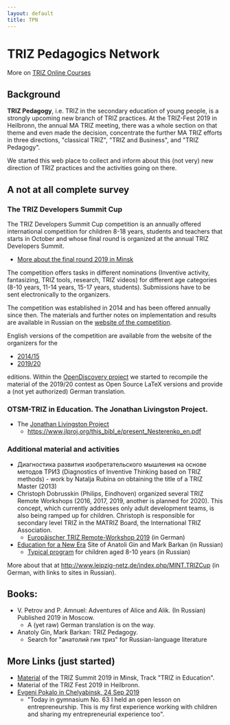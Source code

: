 ```yaml
---
layout: default
title: TPN
---
```


# TRIZ Pedagogics Network

More on [TRIZ Online Courses](TOC "wikilink")  

## Background

**TRIZ Pedagogy**, i.e. TRIZ in the secondary education of young people, is a
strongly upcoming new branch of TRIZ practices.  At the TRIZ-Fest 2019 in
Heilbronn, the annual MA TRIZ meeting, there was a whole section on that theme
and even made the decision, concentrate the further MA TRIZ efforts in three
directions, "classical TRIZ", "TRIZ and Business", and "TRIZ Pedagogy".

We started this web place to collect and inform about this (not very) new
direction of TRIZ practices and the activities going on there.

## A not at all complete survey

### The TRIZ Developers Summit Cup

The TRIZ Developers Summit Cup competition is an annually offered
international competition for children 8-18 years, students and teachers that
starts in October and whose final round is organized at the annual TRIZ
Developers Summit.
* [More about the final round 2019 in Minsk](https://communities.by/events/triz-summit-2019-ru/talks/800)

The competition offers tasks in different nominations (Inventive activity,
fantasizing, TRIZ tools, research, TRIZ videos) for different age categories
(8-10 years, 11-14 years, 15-17 years, students).  Submissions have to be sent
electronically to the organizers.

The competition was established in 2014 and has been offered annually since
then. The materials and further notes on implementation and results are
available in Russian on the
[website of the competition](https://triz-summit.ru/contest/).

English versions of the competition are available from the website of the
organizers for the 
* [2014/15](https://triz-summit.ru/en/300139/300199/)
* [2019/20](https://triz-summit.ru/en/300139/contest-2019-2020/)

editions.  Within the
[OpenDiscovery project](https://github.com/wumm-project/OpenDiscovery) 
we started to recompile the material of the 2019/20 contest as Open Source
LaTeX versions and provide a (not yet authorized) German translation. 

### OTSM-TRIZ in Education. The Jonathan Livingston Project.

* The [Jonathan Livingston Project](https://www.jlproj.org)
  * <https://www.jlproj.org/this_bibl_e/present_Nesterenko_en.pdf>

### Additional material and activities

* Диагностика развития изобретательского мышления на основе методов ТРИЗ
  (Diagnostics of Inventive Thinking based on TRIZ methods) - work by Natalja
  Rubina on obtaining the title of a TRIZ Master (2013)
* Christoph Dobrusskin (Philips, Eindhoven) organized several TRIZ Remote
  Workshops (2016, 2017, 2019, another is planned for 2020). This concept,
  which currently addresses only adult development teams, is also being ramped
  up for children. Christoph is responsible for secondary level TRIZ in the
  MATRIZ Board, the International TRIZ Association.
  * [Europäischer TRIZ Remote-Workshop 2019](https://triz-akademie.de/triz-veranstaltungen/europaeischer-triz-remote-workshop-2019/)
    (in German)
* [Education for a New Era](https://trizway.com/) Site of Anatoli Gin and Mark
  Barkan (in Russian)
  * [Typical program](https://trizway.com/art/primary/triz-pedagogika-krea-zanyatiya-dlya-razvitiya-myshleniya.html)
    for children aged 8-10 years (in Russian)
    
More about that at http://www.leipzig-netz.de/index.php/MINT.TRIZCup (in
German, with links to sites in Russian).

## Books:

* V. Petrov and P. Amnuel: Adventures of Alice and Alik. (In Russian)
  Published 2019 in Moscow.
  * A (yet raw) German translation is on the way. 
* Anatoly Gin, Mark Barkan: TRIZ Pedagogy. 
  * Search for "анатолий гин триз" for Russian-language literature

## More Links (just started)

* [Material](http://wumm.uni-leipzig.de/conferences.php) of the TRIZ Summit
  2019 in Minsk, Track "TRIZ in Education".
* Material of the TRIZ Fest 2019 in Heilbronn.
* [Evgeni Pokalo in Chelyabinsk, 24 Sep 2019](https://www.facebook.com/evgeny.pokalo/posts/2267161733392800)
  * "Today in gymnasium No. 63 I held an open lesson on entrepreneurship. This
    is my first experience working with children and sharing my
    entrepreneurial experience too".